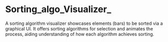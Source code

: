 # Sorting_algo_Visualizer_
A sorting algorithm visualizer showcases elements (bars) to be sorted via a graphical UI. It offers sorting algorithms for selection and animates the process, aiding understanding of how each algorithm achieves sorting.

